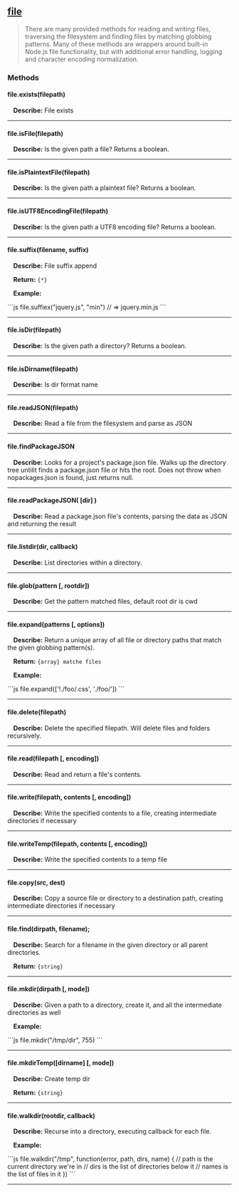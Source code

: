 ## <a href="#file" name="file">file</a>
> There are many provided methods for reading and writing files, traversing the filesystem and finding files by matching globbing patterns. Many of these methods are wrappers around built-in Node.js file functionality, but with additional error handling, logging and character encoding normalization.




### Methods

#### file.exists(filepath)
<p> <b>&nbsp;&nbsp;&nbsp;&nbsp;Describe:</b> File exists</p>


<hr>

#### file.isFile(filepath)
<p> <b>&nbsp;&nbsp;&nbsp;&nbsp;Describe:</b> Is the given path a file? Returns a boolean.</p>


<hr>

#### file.isPlaintextFile(filepath)
<p> <b>&nbsp;&nbsp;&nbsp;&nbsp;Describe:</b> Is the given path a plaintext file? Returns a boolean.</p>


<hr>

#### file.isUTF8EncodingFile(filepath)
<p> <b>&nbsp;&nbsp;&nbsp;&nbsp;Describe:</b> Is the given path a UTF8 encoding file? Returns a boolean.</p>


<hr>

#### file.suffix(filename, suffix)
<p> <b>&nbsp;&nbsp;&nbsp;&nbsp;Describe:</b> File suffix append</p>
<p> <b>&nbsp;&nbsp;&nbsp;&nbsp;Return:</b> <code>{*}</code></p>
<p> <b>&nbsp;&nbsp;&nbsp;&nbsp;Example:</b></p>
```js
 file.suffiex("jquery.js", "min") // => jquery.min.js
```

<hr>

#### file.isDir(filepath)
<p> <b>&nbsp;&nbsp;&nbsp;&nbsp;Describe:</b> Is the given path a directory? Returns a boolean.</p>


<hr>

#### file.isDirname(filepath)
<p> <b>&nbsp;&nbsp;&nbsp;&nbsp;Describe:</b> Is dir format name</p>


<hr>

#### file.readJSON(filepath)
<p> <b>&nbsp;&nbsp;&nbsp;&nbsp;Describe:</b> Read a file from the filesystem and parse as JSON</p>


<hr>

#### file.findPackageJSON
<p> <b>&nbsp;&nbsp;&nbsp;&nbsp;Describe:</b> Looks for a project's package.json file. Walks up the directory tree untilit finds a package.json file or hits the root. Does not throw when nopackages.json is found, just returns null.</p>


<hr>

#### file.readPackageJSON( [dir] )
<p> <b>&nbsp;&nbsp;&nbsp;&nbsp;Describe:</b> Read a package.json file's contents, parsing the data as JSON and returning the result</p>


<hr>

#### file.listdir(dir, callback)
<p> <b>&nbsp;&nbsp;&nbsp;&nbsp;Describe:</b> List directories within a directory.</p>


<hr>

#### file.glob(pattern [, rootdir])
<p> <b>&nbsp;&nbsp;&nbsp;&nbsp;Describe:</b> Get the pattern matched files, default root dir is cwd</p>


<hr>

#### file.expand(patterns [, options])
<p> <b>&nbsp;&nbsp;&nbsp;&nbsp;Describe:</b> Return a unique array of all file or directory paths that match the given globbing pattern(s).</p>
<p> <b>&nbsp;&nbsp;&nbsp;&nbsp;Return:</b> <code>{array} matche files</code></p>
<p> <b>&nbsp;&nbsp;&nbsp;&nbsp;Example:</b></p>
```js
   file.expand(['!./foo/.css', './foo/'])
```

<hr>

#### file.delete(filepath)
<p> <b>&nbsp;&nbsp;&nbsp;&nbsp;Describe:</b> Delete the specified filepath. Will delete files and folders recursively.</p>


<hr>

#### file.read(filepath [, encoding])
<p> <b>&nbsp;&nbsp;&nbsp;&nbsp;Describe:</b> Read and return a file's contents.</p>


<hr>

#### file.write(filepath, contents [, encoding])
<p> <b>&nbsp;&nbsp;&nbsp;&nbsp;Describe:</b> Write the specified contents to a file, creating intermediate directories if necessary</p>


<hr>

#### file.writeTemp(filepath, contents [, encoding])
<p> <b>&nbsp;&nbsp;&nbsp;&nbsp;Describe:</b> Write the specified contents to a temp file</p>


<hr>

#### file.copy(src, dest)
<p> <b>&nbsp;&nbsp;&nbsp;&nbsp;Describe:</b> Copy a source file or directory to a destination path, creating intermediate directories if necessary</p>


<hr>

#### file.find(dirpath, filename);
<p> <b>&nbsp;&nbsp;&nbsp;&nbsp;Describe:</b> Search for a filename in the given directory or all parent directories.</p>
<p> <b>&nbsp;&nbsp;&nbsp;&nbsp;Return:</b> <code>{string}</code></p>

<hr>

#### file.mkdir(dirpath [, mode])
<p> <b>&nbsp;&nbsp;&nbsp;&nbsp;Describe:</b> Given a path to a directory, create it, and all the intermediate directories as well</p>

<p> <b>&nbsp;&nbsp;&nbsp;&nbsp;Example:</b></p>
```js
file.mkdir("/tmp/dir", 755)
```

<hr>

#### file.mkdirTemp([dirname] [, mode])
<p> <b>&nbsp;&nbsp;&nbsp;&nbsp;Describe:</b> Create temp dir</p>
<p> <b>&nbsp;&nbsp;&nbsp;&nbsp;Return:</b> <code>{string}</code></p>

<hr>

#### file.walkdir(rootdir, callback)
<p> <b>&nbsp;&nbsp;&nbsp;&nbsp;Describe:</b> Recurse into a directory, executing callback for each file.</p>

<p> <b>&nbsp;&nbsp;&nbsp;&nbsp;Example:</b></p>
```js
    file.walkdir("/tmp", function(error, path, dirs, name) {
        // path is the current directory we're in
        // dirs is the list of directories below it
        // names is the list of files in it
    })
```

<hr>




